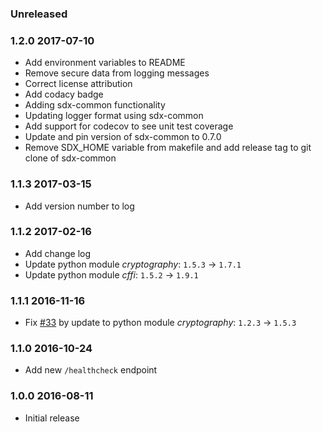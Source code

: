 ### Unreleased

### 1.2.0 2017-07-10
  - Add environment variables to README
  - Remove secure data from logging messages
  - Correct license attribution
  - Add codacy badge
  - Adding sdx-common functionality
  - Updating logger format using sdx-common
  - Add support for codecov to see unit test coverage
  - Update and pin version of sdx-common to 0.7.0
  - Remove SDX_HOME variable from makefile and add release tag to git clone of sdx-common

### 1.1.3 2017-03-15
  - Add version number to log

### 1.1.2 2017-02-16
  - Add change log
  - Update python module _cryptography_: `1.5.3` -> `1.7.1`
  - Update python module _cffi_: `1.5.2` -> `1.9.1`

### 1.1.1 2016-11-16
  - Fix [#33](https://github.com/ONSdigital/sdx-decrypt/issues/33) by update to python module _cryptography_: `1.2.3` -> `1.5.3`

### 1.1.0 2016-10-24
  - Add new `/healthcheck` endpoint

### 1.0.0 2016-08-11
  - Initial release
